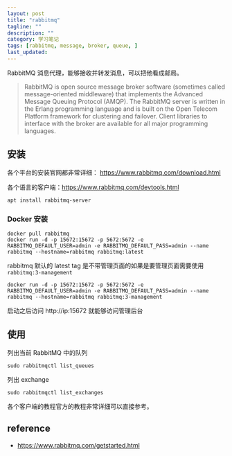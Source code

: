 ```yaml
---
layout: post
title: "rabbitmq"
tagline: ""
description: ""
category: 学习笔记
tags: [rabbitmq, message, broker, queue, ]
last_updated: 
---
```


RabbitMQ 消息代理，能够接收并转发消息，可以把他看成邮局。

> RabbitMQ is open source message broker software (sometimes called message-oriented middleware) that implements the Advanced Message Queuing Protocol (AMQP). The RabbitMQ server is written in the Erlang programming language and is built on the Open Telecom Platform framework for clustering and failover. Client libraries to interface with the broker are available for all major programming languages.

## 安装
各个平台的安装官网都非常详细： <https://www.rabbitmq.com/download.html>

各个语言的客户端：<https://www.rabbitmq.com/devtools.html>

    apt install rabbitmq-server

### Docker 安装

    docker pull rabbitmq
    docker run -d -p 15672:15672 -p 5672:5672 -e RABBITMQ_DEFAULT_USER=admin -e RABBITMQ_DEFAULT_PASS=admin --name rabbitmq --hostname=rabbitmq rabbitmq:latest  

rabbitmq 默认的 latest tag 是不带管理页面的如果是要管理页面需要使用 `rabbitmq:3-management` 

    docker run -d -p 15672:15672 -p 5672:5672 -e RABBITMQ_DEFAULT_USER=admin -e RABBITMQ_DEFAULT_PASS=admin --name rabbitmq --hostname=rabbitmq rabbitmq:3-management

启动之后访问 http://ip:15672 就能够访问管理后台

## 使用

列出当前 RabbitMQ 中的队列

    sudo rabbitmqctl list_queues

列出 exchange

    sudo rabbitmqctl list_exchanges

各个客户端的教程官方的教程非常详细可以直接参考。

## reference

- <https://www.rabbitmq.com/getstarted.html>
